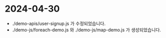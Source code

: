# 2024-04-30
- ./demo-apis/user-signup.js 가 수정되었습니다.
- ./demo-js/foreach-demo.js 와 ./demo-js/map-demo.js 가 생성되었습니다.
